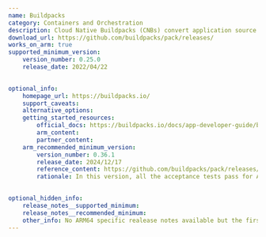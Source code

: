 ```yaml
--- 
name: Buildpacks
category: Containers and Orchestration
description: Cloud Native Buildpacks (CNBs) convert application source code into secure, production-ready container images. By centralizing container build logic, CNBs streamline best practices, improve image transparency, and simplify upgrades, security, and compliance across teams and environments.
download_url: https://github.com/buildpacks/pack/releases/
works_on_arm: true 
supported_minimum_version: 
    version_number: 0.25.0 
    release_date: 2022/04/22

  
optional_info:
    homepage_url: https://buildpacks.io/
    support_caveats: 
    alternative_options: 
    getting_started_resources:
        official_docs: https://buildpacks.io/docs/app-developer-guide/build-an-arm-app/
        arm_content:
        partner_content:
    arm_recommended_minimum_version: 
        version_number: 0.36.1
        release_date: 2024/12/17
        reference_content: https://github.com/buildpacks/pack/releases/tag/v0.36.1
        rationale: In this version, all the acceptance tests pass for Arm64.

  
optional_hidden_info:
    release_notes__supported_minimum:
    release_notes__recommended_minimum:
    other_info: No ARM64 specific realease notes available but the first binary for ARM64 was released from version [0.25.0](https://github.com/buildpacks/pack/releases/tag/v0.25.0) .
---
```

